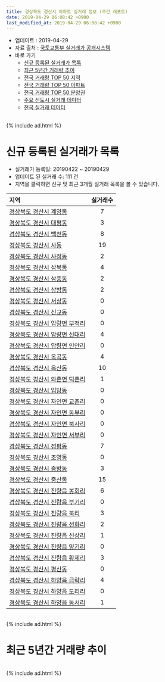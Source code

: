 ```yaml
---
title: 경상북도 경산시 아파트 실거래 정보 (주간 레포트)
date: 2019-04-29 06:08:42 +0900
last_modified_at: 2019-04-29 06:08:42 +0900
---
```


* 업데이트 : 2019-04-29
* 자료 출처 : [국토교통부 실거래가 공개시스템](http://rt.molit.go.kr)
* 바로 가기
    * [신규 등록된 실거래가 목록](#신규-등록된-실거래가-목록)
    * [최근 5년간 거래량 추이](#최근-5년간-거래량-추이)
    * [전국 거래량 TOP 50 지역](https://inasie.github.io/apt-trade-info/최근-3개월-전국에서-가장-거래가-많이-발생한-지역)
    * [전국 거래량 TOP 50 아파트](https://inasie.github.io/apt-trade-info/최근-3개월-전국에서-가장-거래가-많이-발생한-아파트)
    * [전국 거래량 TOP 50 분양권](https://inasie.github.io/apt-trade-info/최근-3개월-전국에서-가장-거래가-많이-발생한-분양권)
    * [주요 신도시 실거래 데이터](https://inasie.github.io/apt-trade-info/주요-신도시)
    * [전국 실거래 데이터](https://inasie.github.io/apt-trade-info/전국)

<br>
{% include ad.html %}
<br>

# 신규 등록된 실거래가 목록
* 실거래가 등록일: 20190422 ~ 20190429
* 업데이트 된 실거래 수: 111 건
* 지역을 클릭하면 신규 및 최근 3개월 실거래 목록을 볼 수 있습니다.


|지역|실거래수|
|:---|:---:|
|[경상북도 경산시 계양동](https://inasie.github.io/apt-trade-info/경상북도-경산시-계양동)|7|
|[경상북도 경산시 대평동](https://inasie.github.io/apt-trade-info/경상북도-경산시-대평동)|3|
|[경상북도 경산시 백천동](https://inasie.github.io/apt-trade-info/경상북도-경산시-백천동)|8|
|[경상북도 경산시 사동](https://inasie.github.io/apt-trade-info/경상북도-경산시-사동)|19|
|[경상북도 경산시 사정동](https://inasie.github.io/apt-trade-info/경상북도-경산시-사정동)|2|
|[경상북도 경산시 삼북동](https://inasie.github.io/apt-trade-info/경상북도-경산시-삼북동)|4|
|[경상북도 경산시 삼풍동](https://inasie.github.io/apt-trade-info/경상북도-경산시-삼풍동)|2|
|[경상북도 경산시 상방동](https://inasie.github.io/apt-trade-info/경상북도-경산시-상방동)|2|
|[경상북도 경산시 서상동](https://inasie.github.io/apt-trade-info/경상북도-경산시-서상동)|0|
|[경상북도 경산시 신교동](https://inasie.github.io/apt-trade-info/경상북도-경산시-신교동)|0|
|[경상북도 경산시 압량면 부적리](https://inasie.github.io/apt-trade-info/경상북도-경산시-압량면-부적리)|0|
|[경상북도 경산시 압량면 신대리](https://inasie.github.io/apt-trade-info/경상북도-경산시-압량면-신대리)|4|
|[경상북도 경산시 압량면 인안리](https://inasie.github.io/apt-trade-info/경상북도-경산시-압량면-인안리)|0|
|[경상북도 경산시 옥곡동](https://inasie.github.io/apt-trade-info/경상북도-경산시-옥곡동)|4|
|[경상북도 경산시 옥산동](https://inasie.github.io/apt-trade-info/경상북도-경산시-옥산동)|10|
|[경상북도 경산시 와촌면 덕촌리](https://inasie.github.io/apt-trade-info/경상북도-경산시-와촌면-덕촌리)|1|
|[경상북도 경산시 임당동](https://inasie.github.io/apt-trade-info/경상북도-경산시-임당동)|0|
|[경상북도 경산시 자인면 교촌리](https://inasie.github.io/apt-trade-info/경상북도-경산시-자인면-교촌리)|0|
|[경상북도 경산시 자인면 동부리](https://inasie.github.io/apt-trade-info/경상북도-경산시-자인면-동부리)|0|
|[경상북도 경산시 자인면 북사리](https://inasie.github.io/apt-trade-info/경상북도-경산시-자인면-북사리)|0|
|[경상북도 경산시 자인면 서부리](https://inasie.github.io/apt-trade-info/경상북도-경산시-자인면-서부리)|0|
|[경상북도 경산시 정평동](https://inasie.github.io/apt-trade-info/경상북도-경산시-정평동)|7|
|[경상북도 경산시 조영동](https://inasie.github.io/apt-trade-info/경상북도-경산시-조영동)|0|
|[경상북도 경산시 중방동](https://inasie.github.io/apt-trade-info/경상북도-경산시-중방동)|3|
|[경상북도 경산시 중산동](https://inasie.github.io/apt-trade-info/경상북도-경산시-중산동)|15|
|[경상북도 경산시 진량읍 봉회리](https://inasie.github.io/apt-trade-info/경상북도-경산시-진량읍-봉회리)|6|
|[경상북도 경산시 진량읍 부기리](https://inasie.github.io/apt-trade-info/경상북도-경산시-진량읍-부기리)|0|
|[경상북도 경산시 진량읍 북리](https://inasie.github.io/apt-trade-info/경상북도-경산시-진량읍-북리)|3|
|[경상북도 경산시 진량읍 선화리](https://inasie.github.io/apt-trade-info/경상북도-경산시-진량읍-선화리)|2|
|[경상북도 경산시 진량읍 신상리](https://inasie.github.io/apt-trade-info/경상북도-경산시-진량읍-신상리)|1|
|[경상북도 경산시 진량읍 양기리](https://inasie.github.io/apt-trade-info/경상북도-경산시-진량읍-양기리)|0|
|[경상북도 경산시 진량읍 황제리](https://inasie.github.io/apt-trade-info/경상북도-경산시-진량읍-황제리)|3|
|[경상북도 경산시 평산동](https://inasie.github.io/apt-trade-info/경상북도-경산시-평산동)|0|
|[경상북도 경산시 하양읍 금락리](https://inasie.github.io/apt-trade-info/경상북도-경산시-하양읍-금락리)|4|
|[경상북도 경산시 하양읍 도리리](https://inasie.github.io/apt-trade-info/경상북도-경산시-하양읍-도리리)|0|
|[경상북도 경산시 하양읍 동서리](https://inasie.github.io/apt-trade-info/경상북도-경산시-하양읍-동서리)|1|


<br>
{% include ad.html %}
<br>

# 최근 5년간 거래량 추이


<div style="width:100%;">
    <canvas id="deal_progress" height="200"></canvas>
</div>

<script>
new Chart(document.getElementById("deal_progress"), {
    type: 'line',
    data: {
        labels: ['201404','201405','201406','201407','201408','201409','201410','201411','201412','201501','201502','201503','201504','201505','201506','201507','201508','201509','201510','201511','201512','201601','201602','201603','201604','201605','201606','201607','201608','201609','201610','201611','201612','201701','201702','201703','201704','201705','201706','201707','201708','201709','201710','201711','201712','201801','201802','201803','201804','201805','201806','201807','201808','201809','201810','201811','201812','201901','201902','201903','201904'],
        datasets: [{
            label: '매매',
            pointRadius: 1,
            data: [260, 211, 282, 261, 284, 338, 351, 302, 277, 379, 302, 530, 383, 316, 282, 297, 218, 221, 211, 168, 95, 132, 144, 149, 196, 168, 184, 181, 198, 201, 263, 246, 166, 150, 215, 248, 196, 225, 296, 317, 417, 365, 282, 287, 240, 350, 265, 389, 284, 313, 461, 376, 429, 382, 346, 279, 292, 263, 200, 207, 118],
            borderColor: "rgba(255, 201, 14, 1)",
            backgroundColor: "rgba(255, 201, 14, 0.5)",
            fill: false,
            lineTension: 0
        },{
            label: '전월세',
            pointRadius: 1,
            data: [279, 249, 218, 224, 218, 304, 257, 248, 259, 300, 302, 238, 205, 164, 162, 173, 162, 182, 222, 190, 286, 393, 372, 293, 221, 200, 212, 188, 171, 166, 212, 198, 266, 244, 357, 228, 162, 154, 249, 272, 311, 235, 207, 231, 325, 331, 307, 246, 198, 190, 230, 205, 237, 199, 262, 216, 278, 383, 407, 183, 84],
            borderColor: "rgba(0, 141, 185, 1)",
            backgroundColor: "rgba(0, 141, 185, 0.5)",
            fill: false,
            lineTension: 0
        }
        ]
    },
    options: {
        responsive: true,
        title: {
            display: false
        },
        tooltips: {
            mode: 'index',
            intersect: false
        },
        hover: {
            mode: 'nearest',
            intersect: true
        },
        scales: {
            xAxes: [{
                display: true,
                scaleLabel: {
                    display: true,
                    labelString: '년/월'
                }
            }],
            yAxes: [{
                display: true,
                ticks: {
                    suggestedMin: 0,
                },
                scaleLabel: {
                    display: true,
                    labelString: '실거래 수'
                }
            }]
        }
    }
});

</script>


<br>
{% include ad.html %}
<br>

